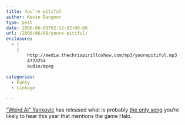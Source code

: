 ```yaml
---
title: You’re pitiful
author: Kevin Dangoor
type: post
date: 2006-06-09T02:52:02+00:00
url: /2006/06/08/youre-pitiful/
enclosure:
  - |
    |
        http://media.thechrispirilloshow.com/mp3/yourepitiful.mp3
        4723254
        audio/mpeg
        
categories:
  - Funny
  - Linkage

---
```

[&#8220;Weird Al&#8221; Yankovic][1] has released what is probably [the only song][2] you&#8217;re likely to hear this year that mentions the game Halo.

 [1]: http://www.weirdal.com/
 [2]: http://media.thechrispirilloshow.com/mp3/yourepitiful.mp3